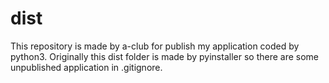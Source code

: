 # dist
This repository is made by a-club for publish my application coded by python3.
Originally this dist folder is made by pyinstaller so there are some unpublished application in .gitignore.